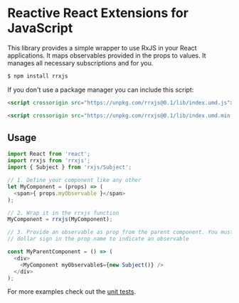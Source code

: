 # Reactive React Extensions for JavaScript

This library provides a simple wrapper to use RxJS in your React applications. It maps observables provided in the props to values. It manages all necessary subscriptions and for you.

```sh
$ npm install rrxjs
```

If you don't use a package manager you can include this script:

```html
<script crossorigin src="https://unpkg.com/rrxjs@0.1/lib/index.umd.js"></script>
```

```html
<script crossorigin src="https://unpkg.com/rrxjs@0.1/lib/index.umd.min.js"></script>
```

## Usage

```js
import React from 'react';
import rrxjs from 'rrxjs';
import { Subject } from 'rxjs/Subject';

// 1. Define your component like any other
let MyComponent = (props) => (
  <span>{ props.myObservable }</span>
);

// 2. Wrap it in the rrxjs function
MyComponent = rrxjs(MyComponent);

// 3. Provide an observable as prop from the parent component. You must use the
// dollar sign in the prop name to indicate an observable

const MyParentComponent = () => (
  <div>
    <MyComponent myObservable$={new Subject()} />
  </div>
);
```

For more examples check out the [unit tests](src/main.spec.jsx).

